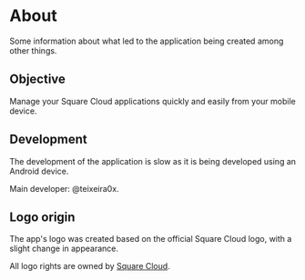 # About

Some information about what led to the application being created among other things.

## Objective

Manage your Square Cloud applications quickly and easily from your mobile device.

## Development

The development of the application is slow as it is being developed using an Android device. 

Main developer: @teixeira0x.

## Logo origin

The app's logo was created based on the official Square Cloud logo, with a slight change in appearance.

All logo rights are owned by [Square Cloud](https://docs.squarecloud.app/company/brand).

